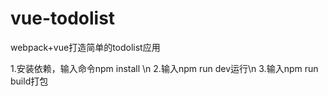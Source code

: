 # vue-todolist
webpack+vue打造简单的todolist应用


1.安装依赖，输入命令npm install \n
2.输入npm run dev运行\n
3.输入npm run build打包
